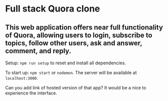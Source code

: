 # Full stack Quora clone
This web application offers near full functionality of Quora, allowing users to login, subscribe to topics, follow other users, ask and answer, comment, and reply.
-

Setup:  `npm run setup` to reset and install all dependencies.

To start up:  `npm start` or `nodemon`.  The server will be available at `localhost:3000`.

Can you add link of hosted version of that app?
It would be a nice to experience the interface.
